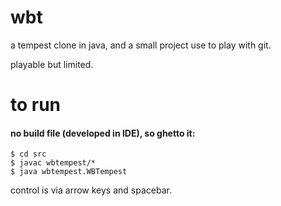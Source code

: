 wbt
===

a tempest clone in java, and a small project use to play with git.

playable but limited.


to run
======

#### no build file (developed in IDE), so ghetto it:
    $ cd src 
    $ javac wbtempest/*
    $ java wbtempest.WBTempest


control is via arrow keys and spacebar.
